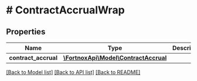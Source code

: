 # # ContractAccrualWrap

## Properties

Name | Type | Description | Notes
------------ | ------------- | ------------- | -------------
**contract_accrual** | [**\FortnoxApi\Model\ContractAccrual**](ContractAccrual.md) |  | [optional]

[[Back to Model list]](../../README.md#models) [[Back to API list]](../../README.md#endpoints) [[Back to README]](../../README.md)
